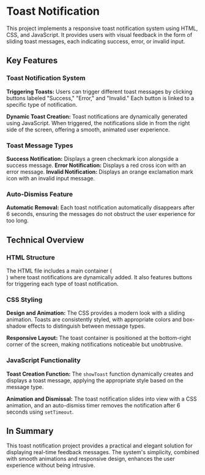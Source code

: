 # Toast Notification

This project implements a responsive toast notification system using HTML, CSS, and JavaScript. It provides users with visual feedback in the form of sliding toast messages, each indicating success, error, or invalid input.

<h2>Key Features</h2>
<h3>Toast Notification System</h3>
<strong>Triggering Toasts:</strong> Users can trigger different toast messages by clicking buttons labeled "Success," "Error," and "Invalid." Each button is linked to a specific type of notification.

<strong>Dynamic Toast Creation:</strong> Toast notifications are dynamically generated using JavaScript. When triggered, the notifications slide in from the right side of the screen, offering a smooth, animated user experience.

<h3>Toast Message Types</h3>
<strong>Success Notification:</strong> Displays a green checkmark icon alongside a success message.
<strong>Error Notification:</strong> Displays a red cross icon with an error message.
<strong>Invalid Notification:</strong> Displays an orange exclamation mark icon with an invalid input message.
<h3>Auto-Dismiss Feature</h3>
<strong>Automatic Removal:</strong> Each toast notification automatically disappears after 6 seconds, ensuring the messages do not obstruct the user experience for too long.
<h2>Technical Overview</h2>
<h3>HTML Structure</h3>
The HTML file includes a main container (<code><div id="toastBox"></div></code>) where toast notifications are dynamically added. It also features buttons for triggering each type of toast notification.
<h3>CSS Styling</h3>
<strong>Design and Animation:</strong> The CSS provides a modern look with a sliding animation. Toasts are consistently styled, with appropriate colors and box-shadow effects to distinguish between message types.

<strong>Responsive Layout:</strong> The toast container is positioned at the bottom-right corner of the screen, making notifications noticeable but unobtrusive.

<h3>JavaScript Functionality</h3>
<strong>Toast Creation Function:</strong> The <code>showToast</code> function dynamically creates and displays a toast message, applying the appropriate style based on the message type.

<strong>Animation and Dismissal:</strong> The toast notification slides into view with a CSS animation, and an auto-dismiss timer removes the notification after 6 seconds using <code>setTimeout</code>.

<h2>In Summary</h2>
This toast notification project provides a practical and elegant solution for displaying real-time feedback messages. The system's simplicity, combined with smooth animations and responsive design, enhances the user experience without being intrusive.
